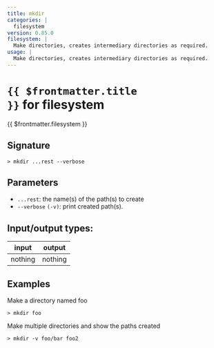 ```yaml
---
title: mkdir
categories: |
  filesystem
version: 0.85.0
filesystem: |
  Make directories, creates intermediary directories as required.
usage: |
  Make directories, creates intermediary directories as required.
---
```

<!-- This file is automatically generated. Please edit the command in https://github.com/nushell/nushell instead. -->

# <code>{{ $frontmatter.title }}</code> for filesystem

<div class='command-title'>{{ $frontmatter.filesystem }}</div>

## Signature

```> mkdir ...rest --verbose```

## Parameters

 -  `...rest`: the name(s) of the path(s) to create
 -  `--verbose` `(-v)`: print created path(s).


## Input/output types:

| input   | output  |
| ------- | ------- |
| nothing | nothing |

## Examples

Make a directory named foo
```shell
> mkdir foo

```

Make multiple directories and show the paths created
```shell
> mkdir -v foo/bar foo2

```
